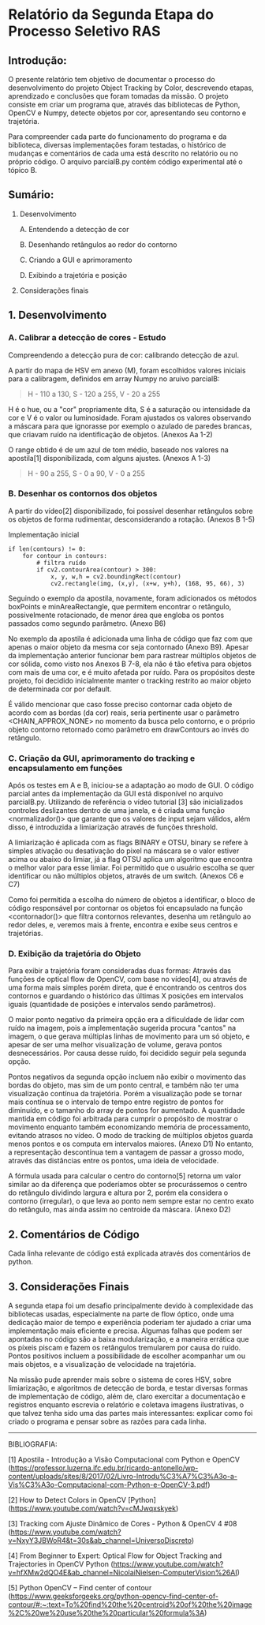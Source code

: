 # Relatório da Segunda Etapa do Processo Seletivo RAS

## Introdução:

O presente relatório tem objetivo de documentar o processo do desenvolvimento do projeto Object Tracking by Color, descrevendo etapas, aprendizado e conclusões que foram tomadas da missão. O projeto consiste em criar um programa que, através das bibliotecas de Python, OpenCV e Numpy, detecte objetos por cor, apresentando seu contorno e trajetória.

Para compreender cada parte do funcionamento do programa e da biblioteca, diversas implementações foram testadas, o histórico de mudanças e comentários de cada uma está descrito no relatório ou no próprio código. O arquivo parcialB.py contém código experimental até o tópico B.

## Sumário:
1. Desenvolvimento

    A. Entendendo a detecção de cor
    
    B. Desenhando retângulos ao redor do contorno
    
    C. Criando a GUI e aprimoramento
    
    D. Exibindo a trajetória e posição
    
3. Considerações finais

## 1. Desenvolvimento
### A. Calibrar a detecção de cores - Estudo

Compreendendo a detecção pura de cor: calibrando detecção de azul.

A partir do mapa de HSV em anexo (M), foram escolhidos valores iniciais para a calibragem, definidos em array Numpy no aruivo parcialB: 

> H - 110 a 130, S - 120 a 255, V - 20 a 255

H é o hue, ou a "cor" propriamente dita, S é a saturação ou intensidade da cor e V é o valor ou luminosidade.
Foram ajustados os valores observando a máscara para que ignorasse por exemplo o azulado de paredes brancas, que criavam ruído na identificação de objetos. (Anexos Aa 1-2)

O range obtido é de um azul de tom médio, baseado nos valores na apostila[1] disponibilizada, com alguns ajustes. (Anexos A 1-3) 
> H - 90 a 255, S - 0 a 90, V - 0 a 255

### B. Desenhar os contornos dos objetos

A partir do vídeo[2] disponibilizado, foi possível desenhar retângulos sobre os objetos de forma rudimentar, desconsiderando a rotação. (Anexos B 1-5)

Implementação inicial

```
if len(contours) != 0:
    for contour in contours:
        # filtra ruído
        if cv2.contourArea(contour) > 300:
            x, y, w,h = cv2.boundingRect(contour)
            cv2.rectangle(img, (x,y), (x+w, y+h), (168, 95, 66), 3)

```


Seguindo o exemplo da apostila, novamente, foram adicionados os métodos boxPoints e minAreaRectangle, que permitem encontrar o retângulo, possivelmente rotacionado, de menor área que engloba os pontos passados como segundo parâmetro. (Anexo B6)

No exemplo da apostila é adicionada uma linha de código que faz com que apenas o maior objeto da mesma cor seja contornado (Anexo B9). Apesar da  implementação anterior funcionar bem para rastrear múltiplos objetos de cor sólida, como visto nos Anexos B 7-8, ela não é tão efetiva para objetos com mais de uma cor, e é muito afetada por ruído. Para os propósitos deste projeto, foi decidido inicialmente manter o tracking restrito ao maior objeto de determinada cor por default.

É válido mencionar que caso fosse preciso contornar cada objeto de acordo com as bordas (da cor) reais, seria pertinente usar o parâmetro <CHAIN_APPROX_NONE> no momento da busca pelo contorno, e o próprio objeto contorno retornado como parâmetro em drawContours ao invés do retângulo. 


### C. Criação da GUI, aprimoramento do tracking e encapsulamento em funções

Após os testes em A e B, iniciou-se a adaptação ao modo de GUI. O código parcial antes da implementação da GUI está disponível no arquivo parcialB.py.
Utilizando de referência o vídeo tutorial [3] são inicializados controles deslizantes dentro de uma janela, e é criada uma função <normalizador()> que garante que os valores de input sejam válidos, além disso, é introduzida a limiarização através de funções threshold. 

A limiarização é aplicada com as flags BINARY e OTSU, binary se refere à simples ativação ou desativação do pixel na máscara se o valor estiver acima ou abaixo do limiar, já a flag OTSU aplica um algoritmo que encontra o melhor valor para esse limiar. 
Foi permitido que o usuário escolha se quer identificar ou não múltiplos objetos, através de um switch. (Anexos C6 e C7)

Como foi permitida a escolha do número de objetos a identificar, o bloco de código responsável por contornar os objetos foi encapsulado na função <contornador()> que filtra contornos relevantes, desenha um retângulo ao redor deles, e, veremos mais à frente, encontra e exibe seus centros e trajetórias.

### D. Exibição da trajetória do Objeto
Para exibir a trajetória foram consideradas duas formas:
Através das funções de optical flow de OpenCV, com base no vídeo[4], ou através de uma forma mais simples porém direta, que é encontrando os centros dos contornos e guardando o histórico das últimas X posições em intervalos iguais (quantidade de posições e intervalos sendo parâmetros).

O maior ponto negativo da primeira opção era a dificuldade de lidar com ruído na imagem, pois a implementação sugerida procura "cantos" na imagem, o que gerava múltiplas linhas de movimento para um só objeto, e apesar de ser uma melhor visualização de volume, gerava pontos desnecessários. Por causa desse ruído, foi decidido seguir pela segunda opção.

Pontos negativos da segunda opção incluem não exibir o movimento das bordas do objeto, mas sim de um ponto central, e também não ter uma visualização contínua da trajetória. Porém a visualização pode se tornar mais contínua se o intervalo de tempo entre registro de pontos for diminuído, e o tamanho do array de pontos for aumentado. A quantidade mantida em código foi arbitrada para cumprir o propósito de mostrar o movimento enquanto também economizando memória de processamento, evitando atrasos no vídeo. O modo de tracking de múltiplos objetos guarda menos pontos e os computa em intervalos maiores. (Anexo D1)
No entanto, a representação descontínua tem a vantagem de passar a grosso modo, através das distâncias entre os pontos, uma ideia de velocidade.

A fórmula usada para calcular o centro do contorno[5] retorna um valor similar ao da diferença que poderíamos obter se procurássemos o centro do retângulo dividindo largura e altura por 2, porém ela considera o contorno (irregular), o que leva ao ponto nem sempre estar no centro exato do retângulo, mas ainda assim no centroide da máscara. (Anexo D2)

## 2. Comentários de Código

Cada linha relevante de código está explicada através dos comentários de python.

## 3. Considerações Finais

A segunda etapa foi um desafio principalmente devido à complexidade das bibliotecas usadas, especialmente na parte de flow óptico, onde uma dedicação maior de tempo e experiência poderiam ter ajudado a criar uma implementação mais eficiente e precisa. 
Algumas falhas que podem ser apontadas no código são a baixa modularização, e a maneira errática que os píxeis piscam e fazem os retângulos tremularem por causa do ruído. 
Pontos positivos incluem a possibilidade de escolher acompanhar um ou mais objetos, e a visualização de velocidade na trajetória.

Na missão pude aprender mais sobre o sistema de cores HSV, sobre limiarização, e algoritmos de detecção de borda, e testar diversas formas de implementação de código, além de, claro exercitar a documentação e registros enquanto escrevia o relatório e coletava imagens ilustrativas, o que talvez tenha sido uma das partes mais interessantes: explicar como foi criado o programa e pensar sobre as razões para cada linha.

--------
BIBLIOGRAFIA:

[1] Apostila - Introdução a Visão Computacional com Python e OpenCV (https://professor.luzerna.ifc.edu.br/ricardo-antonello/wp-content/uploads/sites/8/2017/02/Livro-Introdu%C3%A7%C3%A3o-a-Vis%C3%A3o-Computacional-com-Python-e-OpenCV-3.pdf)

[2] How to Detect Colors in OpenCV [Python] (https://www.youtube.com/watch?v=cMJwqxskyek)

[3] Tracking com Ajuste Dinâmico de Cores - Python & OpenCV 4 #08 (https://www.youtube.com/watch?v=NxyY3JBWoR4&t=30s&ab_channel=UniversoDiscreto)

[4] From Beginner to Expert: Optical Flow for Object Tracking and Trajectories in OpenCV Python (https://www.youtube.com/watch?v=hfXMw2dQO4E&ab_channel=NicolaiNielsen-ComputerVision%26AI)

[5] Python OpenCV – Find center of contour (https://www.geeksforgeeks.org/python-opencv-find-center-of-contour/#:~:text=To%20find%20the%20centroid%20of%20the%20image%2C%20we%20use%20the%20particular%20formula%3A)
